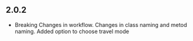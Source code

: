 


## 2.0.2

* Breaking Changes in workflow.
  Changes in class naming and metod naming.
  Added option to choose travel mode

